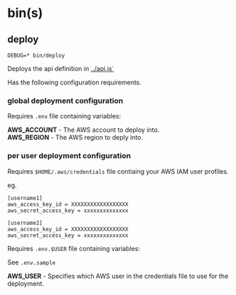 
# bin(s)


## deploy

`DEBUG=* bin/deploy`

Deploys the api definition in [../api.js`](https://github.com/InfinityG/aws-contract-api/blob/master/api.js)

Has the following configuration requirements.

### global deployment configuration

Requires `.env` file containing variables:

__AWS_ACCOUNT__ - The AWS account to deploy into.<br/>
__AWS_REGION__ - The AWS region to deply into.<br/>

### per user deployment configuration

Requires `$HOME/.aws/credentials` file contiaing your AWS IAM user profiles.

eg.

```
[username1]
aws_access_key_id = XXXXXXXXXXXXXXXXXX
aws_secret_access_key = xxxxxxxxxxxxxx

[username2]
aws_access_key_id = XXXXXXXXXXXXXXXXXX
aws_secret_access_key = xxxxxxxxxxxxxx 

```

Requires `.env.$USER` file containing variables:

See `.env.sample`

__AWS_USER__ - Specifies which AWS user in the credentials file to use for the deployment.<br/>


